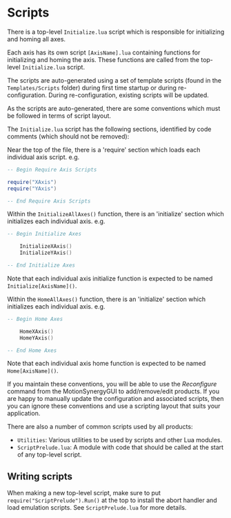 # Scripts

There is a top-level `Initialize.lua` script which is responsible for initializing and homing all axes. 

Each axis has its own script `[AxisName].lua` containing functions for initializing and homing the axis. These functions are called from the top-level `Initialize.lua` script.

The scripts are auto-generated using a set of template scripts (found in the `Templates/Scripts` folder) during first time startup or during re-configuration. During re-configuration, existing scripts will be updated.

As the scripts are auto-generated, there are some conventions which must be followed in terms of script layout.

The `Initialize.lua` script has the following sections, identified by code comments (which should not be removed):

Near the top of the file, there is a 'require' section which loads each individual axis script. e.g.

```Lua
-- Begin Require Axis Scripts

require("XAxis")
require("YAxis")

-- End Require Axis Scripts
```

Within the `InitializeAllAxes()` function, there is an 'initialize' section which initializes each individual axis. e.g.

```Lua
-- Begin Initialize Axes

    InitializeXAxis()
    InitializeYAxis()

-- End Initialize Axes
```

Note that each individual axis initialize function is expected to be named `Initialize[AxisName]()`.

Within the `HomeAllAxes()` function, there is an 'initialize' section which initializes each individual axis. e.g.

```Lua
-- Begin Home Axes

    HomeXAxis()
    HomeYAxis()

-- End Home Axes
```

Note that each individual axis home function is expected to be named `Home[AxisName]()`.

If you maintain these conventions, you will be able to use the _Reconfigure_ command from the MotionSynergyGUI to add/remove/edit products.
If you are happy to manually update the configuration and associated scripts, then you can ignore these conventions and use a scripting layout
that suits your application.

There are also a number of common scripts used by all products:  

  * `Utilities`: Various utilities to be used by scripts and other Lua modules.
  * `ScriptPrelude.lua`: A module with code that should be called at the start of any top-level script.

## Writing scripts

When making a new top-level script, make sure to put `require("ScriptPrelude").Run()` at the top to install the abort handler and load emulation scripts. See `ScriptPrelude.lua` for more details.
